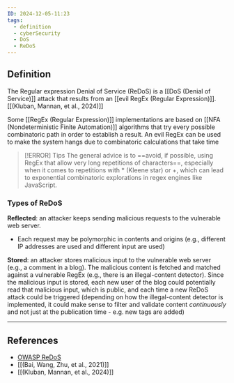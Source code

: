 ```yaml
---
ID: 2024-12-05-11:23
tags:
  - definition
  - cyberSecurity
  - DoS
  - ReDoS
---
```

## Definition

The Regular expression Denial of Service (ReDoS) is a [[DoS (Denial of Service)]] attack that results from an [[evil RegEx (Regular Expression)]]. [[(Kluban, Mannan, et al., 2024)]]

Some [[RegEx (Regular Expression)]] implementations are based on [[NFA (Nondeterministic Finite Automation)]] algorithms that try every possible combinatoric path in order to establish a result. An evil RegEx can be used to make the system hangs due to combinatoric calculations that take time

> [!ERROR] Tips
> The general advice is to ==avoid, if possible, using RegEx that allow very long repetitions of characters==, especially when it comes to repetitions with * (Kleene star) or +, which can lead to exponential combinatoric explorations in regex engines like JavaScript.

### Types of ReDoS

 **Reflected**: an attacker keeps sending malicious requests to the vulnerable web server.
 - Each request may be polymorphic in contents and origins (e.g., different IP addresses are used and different input are used)

**Stored**: an attacker stores malicious input to the vulnerable web server (e.g., a comment in a blog). The malicious content is fetched and matched against a vulnerable RegEx (e.g., there is an illegal-content detector). Since the malicious input is stored, each new user of the blog could potentially read that malicious input, which is public, and each time a new ReDoS attack could be triggered (depending on how the illegal-content detector is implemented, it could make sense to filter and validate content *continuously* and not just at the publication time - e.g. new tags are added)

---
## References
- [OWASP ReDoS](https://owasp.org/www-community/attacks/Regular_expression_Denial_of_Service_-_ReDoS#)
- [[(Bai, Wang, Zhu, et al., 2021)]]
- [[(Kluban, Mannan, et al., 2024)]]